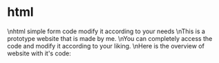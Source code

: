 # html
\nhtml simple form code modify it according to your needs
\nThis is a prototype website that is made by me.
\nYou can completely access the code and modify it according to your liking.
\nHere is the overview of website with it's code:
